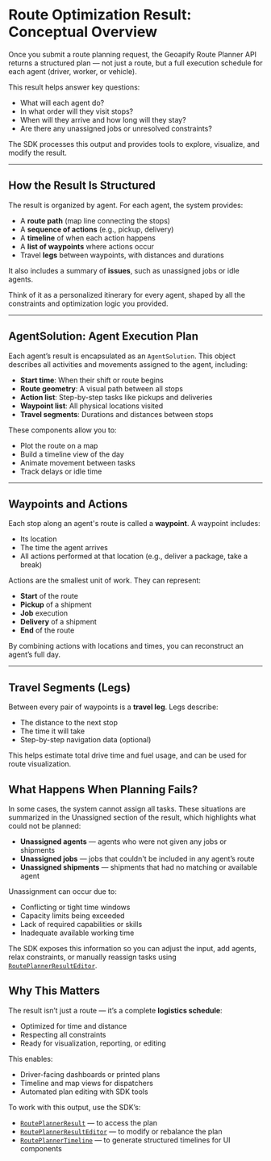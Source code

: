 # Route Optimization Result: Conceptual Overview

Once you submit a route planning request, the Geoapify Route Planner API returns a structured plan — not just a route, but a full execution schedule for each agent (driver, worker, or vehicle).

This result helps answer key questions:

* What will each agent do?
* In what order will they visit stops?
* When will they arrive and how long will they stay?
* Are there any unassigned jobs or unresolved constraints?

The SDK processes this output and provides tools to explore, visualize, and modify the result.

---

## How the Result Is Structured

The result is organized by agent. For each agent, the system provides:

* A **route path** (map line connecting the stops)
* A **sequence of actions** (e.g., pickup, delivery)
* A **timeline** of when each action happens
* A **list of waypoints** where actions occur
* Travel **legs** between waypoints, with distances and durations

It also includes a summary of **issues**, such as unassigned jobs or idle agents.

Think of it as a personalized itinerary for every agent, shaped by all the constraints and optimization logic you provided.

---

## AgentSolution: Agent Execution Plan

Each agent’s result is encapsulated as an `AgentSolution`. This object describes all activities and movements assigned to the agent, including:

* **Start time**: When their shift or route begins
* **Route geometry**: A visual path between all stops
* **Action list**: Step-by-step tasks like pickups and deliveries
* **Waypoint list**: All physical locations visited
* **Travel segments**: Durations and distances between stops

These components allow you to:

* Plot the route on a map
* Build a timeline view of the day
* Animate movement between tasks
* Track delays or idle time

---

## Waypoints and Actions

Each stop along an agent's route is called a **waypoint**. A waypoint includes:

* Its location
* The time the agent arrives
* All actions performed at that location (e.g., deliver a package, take a break)

Actions are the smallest unit of work. They can represent:

* **Start** of the route
* **Pickup** of a shipment
* **Job** execution
* **Delivery** of a shipment
* **End** of the route

By combining actions with locations and times, you can reconstruct an agent’s full day.

---

## Travel Segments (Legs)

Between every pair of waypoints is a **travel leg**. Legs describe:

* The distance to the next stop
* The time it will take
* Step-by-step navigation data (optional)

This helps estimate total drive time and fuel usage, and can be used for route visualization.

## What Happens When Planning Fails?

In some cases, the system cannot assign all tasks. These situations are summarized in the Unassigned section of the result, which highlights what could not be planned:

* **Unassigned agents** — agents who were not given any jobs or shipments
* **Unassigned jobs** — jobs that couldn't be included in any agent’s route
* **Unassigned shipments** — shipments that had no matching or available agent

Unassignment can occur due to:

* Conflicting or tight time windows
* Capacity limits being exceeded
* Lack of required capabilities or skills
* Inadequate available working time

The SDK exposes this information so you can adjust the input, add agents, relax constraints, or manually reassign tasks using [`RoutePlannerResultEditor`](./api/route-planner-result-editor.md).


## Why This Matters

The result isn’t just a route — it’s a complete **logistics schedule**:

* Optimized for time and distance
* Respecting all constraints
* Ready for visualization, reporting, or editing

This enables:

* Driver-facing dashboards or printed plans
* Timeline and map views for dispatchers
* Automated plan editing with SDK tools

To work with this output, use the SDK’s:

* [`RoutePlannerResult`](./api/route-planner-result.md) — to access the plan
* [`RoutePlannerResultEditor`](./api/route-planner-result-editor.md) — to modify or rebalance the plan
* [`RoutePlannerTimeline`](./api/route-planner-timeline.md) — to generate structured timelines for UI components
